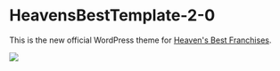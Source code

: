 # HeavensBestTemplate-2-0

This is the new official WordPress theme for <a href="https://temp2017.heavensbest.com/">Heaven's Best Franchises</a>. 

<img src="https://github.com/stevenmonson/HeavensBestTemplate-2-0/blob/master/screenshot.png" />
